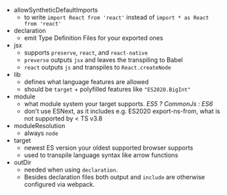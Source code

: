 - allowSyntheticDefaultImports
  - to write `import React from 'react'` instead of `import * as React from 'react'`
- declaration
  - emit Type Definition Files for your exported ones
- jsx
  - supports `preserve`, `react`, and `react-native`
  - `preverse` outputs `jsx` and leaves the transpiling to Babel
  - `react` outputs `js` and transpiles to `React.createNode`
- lib
  - defines what language features are allowed
  - should be `target` + polyfilled features like `"ES2020.BigInt"`
- module
  - what module system your target supports. _ES5 ? CommonJs : ES6_
  - don't use ESNext, as it includes e.g. ES2020 export-ns-from, what is not supported by < TS v3.8
- moduleResolution
  - always `node`
- target
  - newest ES version your oldest supported browser supports
  - used to transpile language syntax like arrow functions
- outDir
  - needed when using `declaration`.
  - Besides declaration files both output and `include` are otherwise configured via webpack.
